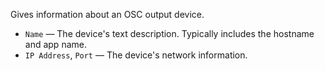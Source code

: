 Gives information about an OSC output device.

   - `Name` — The device's text description.  Typically includes the hostname and app name.
   - `IP Address`, `Port` — The device's network information.
